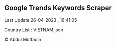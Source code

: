 

## Google Trends Keywords Scraper 
 
Last Update 26-04-2023 , 16:41:05

Country List :
VIETNAM.json



© Abdul Muttaqin 
